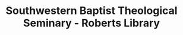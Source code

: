 ---
layout: repo
title: "Southwestern Baptist Theological Seminary - Roberts Library"
id: 16780
permalink: repos/16780/
---